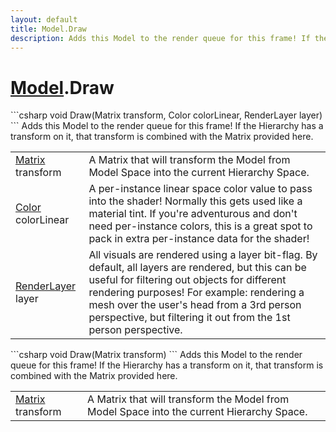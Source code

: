 ```yaml
---
layout: default
title: Model.Draw
description: Adds this Model to the render queue for this frame! If the Hierarchy has a transform on it, that transform is combined with the Matrix provided here.
---
```

# [Model]({{site.url}}/Pages/Reference/Model.html).Draw

<div class='signature' markdown='1'>
```csharp
void Draw(Matrix transform, Color colorLinear, RenderLayer layer)
```
Adds this Model to the render queue for this frame! If
the Hierarchy has a transform on it, that transform is combined
with the Matrix provided here.
</div>

|  |  |
|--|--|
|[Matrix]({{site.url}}/Pages/Reference/Matrix.html) transform|A Matrix that will transform the Model             from Model Space into the current Hierarchy Space.|
|[Color]({{site.url}}/Pages/Reference/Color.html) colorLinear|A per-instance linear space color value             to pass into the shader! Normally this gets used like a material             tint. If you're  adventurous and don't need per-instance colors,             this is a great spot to pack in extra per-instance data for the             shader!|
|[RenderLayer]({{site.url}}/Pages/Reference/RenderLayer.html) layer|All visuals are rendered using a layer              bit-flag. By default, all layers are rendered, but this can be              useful for filtering out objects for different rendering              purposes! For example: rendering a mesh over the user's head from             a 3rd person perspective, but filtering it out from the 1st             person perspective.|

<div class='signature' markdown='1'>
```csharp
void Draw(Matrix transform)
```
Adds this Model to the render queue for this frame! If
the Hierarchy has a transform on it, that transform is combined
with the Matrix provided here.
</div>

|  |  |
|--|--|
|[Matrix]({{site.url}}/Pages/Reference/Matrix.html) transform|A Matrix that will transform the Model             from Model Space into the current Hierarchy Space.|




